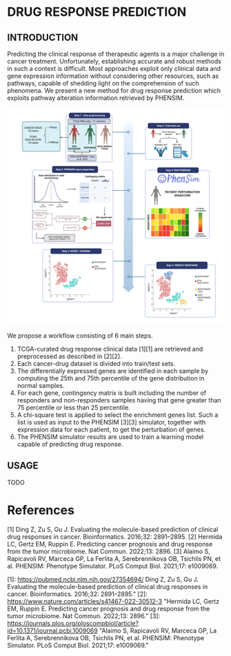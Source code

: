 # DRUG RESPONSE PREDICTION

## INTRODUCTION
Predicting the clinical response of therapeutic agents is a major challenge in cancer treatment. 
Unfortunately, establishing accurate and robust methods in such a context is difficult. 
Most approaches exploit only clinical data and gene expression information without considering other resources, such as pathways, capable of shedding light on the comprehension of such phenomena. 
We present a new method for drug response prediction which exploits pathway alteration information retrieved by PHENSIM.

![alt text](https://github.com/Hela06/Drug-Response-Prediction/blob/main/docs/images/Workflow-drug-prediction-1-6step.png)

We propose a workflow consisting of 6 main steps. 
1.  TCGA-curated drug response clinical data [1][1] are retrieved and preprocessed as described in [2][2].  
2.  Each cancer-drug dataset is divided into train/test sets. 
3.  The differentially expressed genes are identified in each sample by computing the 25th and 75th percentile of the gene distribution in normal samples.
4.  For each gene, contingency matrix is built including the number of responders and non-responders samples having that gene greater than 75 percentile or less than 25 percentile.
5. A chi-square test is applied to select the enrichment genes list. Such a list is used as input to the PHENSIM [3][3] simulator, together with expression data for each patient, to get the perturbation of genes. 
6. The PHENSIM simulator results are used to train a learning model capable of predicting drug response.

## USAGE
TODO

# References
[1] Ding Z, Zu S, Gu J. Evaluating the molecule-based prediction of clinical drug responses in cancer. Bioinformatics. 2016;32: 2891–2895.
[2] Hermida LC, Gertz EM, Ruppin E. Predicting cancer prognosis and drug response from the tumor microbiome. Nat Commun. 2022;13: 2896.
[3] Alaimo S, Rapicavoli RV, Marceca GP, La Ferlita A, Serebrennikova OB, Tsichlis PN, et al. PHENSIM: Phenotype Simulator. PLoS Comput Biol. 2021;17: e1009069.


[1]: https://pubmed.ncbi.nlm.nih.gov/27354694/ Ding Z, Zu S, Gu J. Evaluating the molecule-based prediction of clinical drug responses in cancer. Bioinformatics. 2016;32: 2891–2895."
[2]: https://www.nature.com/articles/s41467-022-30512-3 "Hermida LC, Gertz EM, Ruppin E. Predicting cancer prognosis and drug response from the tumor microbiome. Nat Commun. 2022;13: 2896."
[3]: https://journals.plos.org/ploscompbiol/article?id=10.1371/journal.pcbi.1009069  "Alaimo S, Rapicavoli RV, Marceca GP, La Ferlita A, Serebrennikova OB, Tsichlis PN, et al. PHENSIM: Phenotype Simulator. PLoS Comput Biol. 2021;17: e1009069."
